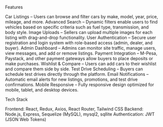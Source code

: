    Features

Car Listings – Users can browse and filter cars by make, model, year, price, mileage, and more.
Advanced Search – Dynamic filters enable users to find vehicles based on specific criteria such as fuel type, transmission, and body style.
Image Uploads – Sellers can upload multiple images for each listing with drag-and-drop functionality.
User Authentication – Secure user registration and login system with role-based access (admin, dealer, and buyer).
Admin Dashboard – Admins can monitor site traffic, manage users, view messages, and add or remove listings.
Payment Integration – M-Pesa, Paystack, and other payment gateways allow buyers to place deposits or make purchases.
Wishlist & Compare – Users can add cars to their wishlist and compare them side by side.
Test Drive Scheduling – Buyers can schedule test drives directly through the platform.
Email Notifications – Automatic email alerts for new listings, promotions, and test drive confirmations.
Mobile Responsive – Fully responsive design optimized for mobile, tablet, and desktop devices.

 Tech Stack

Frontend: React, Redux, Axios, React Router, Tailwind CSS
Backend: Node.js, Express, Sequelize (MySQL), mysql2, sqllite
Authentication: JWT (JSON Web Tokens)
